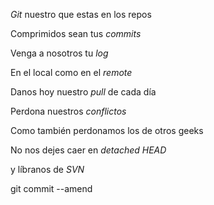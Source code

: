 
*Git* nuestro que estas en los repos

Comprimidos sean tus *commits*

Venga a nosotros tu *log*

En el local como en el *remote*

Danos hoy nuestro *pull* de cada día

Perdona nuestros *conflictos*

Como también perdonamos los de otros geeks

No nos dejes caer en *detached HEAD*

y líbranos de *SVN*

git commit --amend
